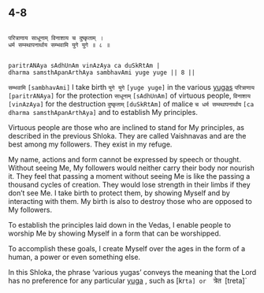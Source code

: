 ## 4-8


```shloka-sa

परित्राणाय साधूनाम् विनाशाय च दुष्कृताम् ।
धर्म सम्स्थापनार्थाय सम्भवामि युगे युगे ॥ ८ ॥

```
```shloka-sa-hk

paritrANAya sAdhUnAm vinAzAya ca duSkRtAm |
dharma samsthApanArthAya sambhavAmi yuge yuge || 8 ||

```
`सम्भवामि` `[sambhavAmi]` I take birth `युगे युगे` `[yuge yuge]` in the various 
[yugas](yugas) `परित्राणाय` `[paritrANAya]` for the protection `साधूनाम्` `[sAdhUnAm]` of virtuous people, `विनाशाय` `[vinAzAya]` for the destruction `दुष्कृताम्` `[duSkRtAm]` of malice `च धर्म सम्स्थापनार्थाय` `[ca dharma samsthApanArthAya]` and to establish My principles.

Virtuous people are those who are inclined to stand for My principles, as described in the previous Shloka. They are called Vaishnavas and are the best among my followers. They exist in my refuge. 




My name, actions and form cannot be expressed by speech or thought. Without seeing Me, My followers would neither carry their body nor nourish it. They feel that passing a moment without seeing Me is like the passing a thousand cycles of creation. They would lose strength in their limbs if they don’t see Me. I take birth to protect them, by showing Myself and by interacting with them. My birth is also to destroy those who are opposed to My followers.

To establish the principles laid down in the Vedas, I enable people to worship Me by showing Myself in a form that can be worshipped. 

To accomplish these goals, I create Myself over the ages in the form of a human, a power or even something else.

In this Shloka, the phrase ‘various yugas’ conveys the meaning that the Lord has no preference for any particular 
[yuga](yugas)
, such as [kr`ta] or 
`त्रेत` `[treta]`



